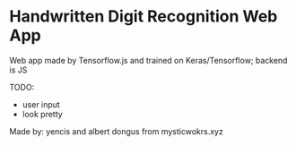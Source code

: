 # Handwritten Digit Recognition Web App

Web app made by Tensorflow.js and trained on Keras/Tensorflow; backend is JS

TODO: 
- user input
- look pretty







Made by: yencis and albert dongus from mysticwokrs.xyz